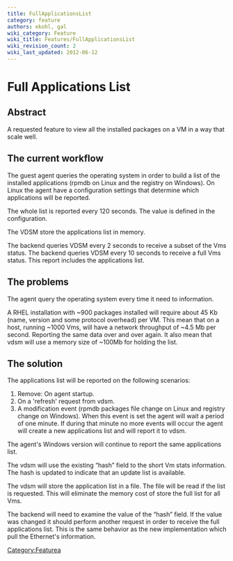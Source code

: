 ```yaml
---
title: FullApplicationsList
category: feature
authors: ekohl, gal
wiki_category: Feature
wiki_title: Features/FullApplicationsList
wiki_revision_count: 2
wiki_last_updated: 2012-06-12
---
```


# Full Applications List

## Abstract

A requested feature to view all the installed packages on a VM in a way that scale well.

## The current workflow

The guest agent queries the operating system in order to build a list of the installed applications (rpmdb on Linux and the registry on Windows). On Linux the agent have a configuration settings that determine which applications will be reported.

The whole list is reported every 120 seconds. The value is defined in the configuration.

The VDSM store the applications list in memory.

The backend queries VDSM every 2 seconds to receive a subset of the Vms status. The backend queries VDSM every 10 seconds to receive a full Vms status. This report includes the applications list.

## The problems

The agent query the operating system every time it need to information.

A RHEL installation with ~900 packages installed will require about 45 Kb (name, version and some protocol overhead) per VM. This mean that on a host, running ~1000 Vms, will have a network throughput of ~4.5 Mb per second. Reporting the same data over and over again. It also mean that vdsm will use a memory size of ~100Mb for holding the list.

## The solution

The applications list will be reported on the following scenarios:

1.  Remove: On agent startup.
2.  On a 'refresh' request from vdsm.
3.  A modification event (rpmdb packages file change on Linux and registry change on Windows). When this event is set the agent will wait a period of one minute. If during that minute no more events will occur the agent will create a new applications list and will report it to vdsm.

The agent's Windows version will continue to report the same applications list.

The vdsm will use the existing “hash” field to the short Vm stats information. The hash is updated to indicate that an update list is available.

The vdsm will store the application list in a file. The file will be read if the list is requested. This will eliminate the memory cost of store the full list for all Vms.

The backend will need to examine the value of the “hash” field. If the value was changed it should perform another request in order to receive the full applications list. This is the same behavior as the new implementation which pull the Ethernet's information.

[Category:Featurea](/develop/release-management/features/)
